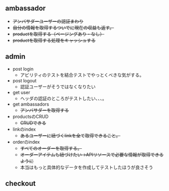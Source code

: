 ## ambassador
- ~~アンバサダーユーザーの認証まわり~~
- ~~自分の情報を取得するついでに現在の収益も返す。~~
- ~~productを取得する（ページングあり・なし）~~
- ~~productを取得する処理をキャッシュする~~


## admin

- post login
  - アビリティのテストを結合テストでやっとくべきな気がする。
- post logout
  - 認証ユーザーがそうではなくなりたい
- get user
  - ヘッダの認証のところがテストしたい、、、。
- get ambassadors
  - ~~アンバサダーを取得する~~
- productsのCRUD
  - ~~CRUDできる~~
- linkのindex
  - ~~あるユーザーに紐づくlinkを全て取得できること。~~
- orderのindex
  - ~~すべてのオーダーを取得する。~~
  - ~~オーダーアイテムも紐づけたい→APIリソースで必要な情報が取得できるように~~
  - 本当はもっと具体的なデータを作成してテストしたほうが良さそう

## checkout
